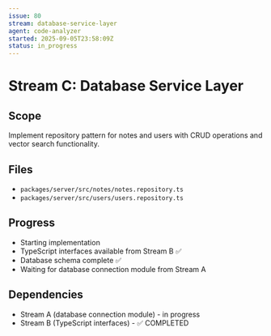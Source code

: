 ```yaml
---
issue: 80
stream: database-service-layer
agent: code-analyzer
started: 2025-09-05T23:58:09Z
status: in_progress
---
```


# Stream C: Database Service Layer

## Scope
Implement repository pattern for notes and users with CRUD operations and vector search functionality.

## Files
- `packages/server/src/notes/notes.repository.ts`
- `packages/server/src/users/users.repository.ts`

## Progress
- Starting implementation
- TypeScript interfaces available from Stream B ✅
- Database schema complete ✅ 
- Waiting for database connection module from Stream A

## Dependencies
- Stream A (database connection module) - in progress
- Stream B (TypeScript interfaces) - ✅ COMPLETED